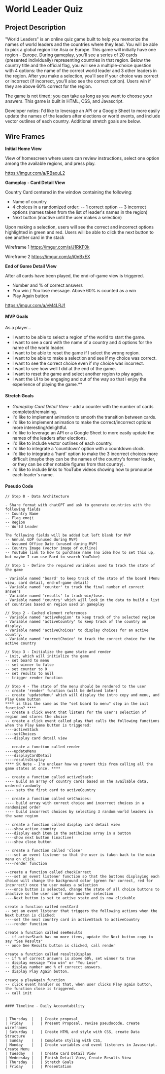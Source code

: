 # World Leader Quiz

## Project Description 

"World Leaders" is an online quiz game built to help you memorize the names of world leaders and the countries where they lead. You will be able to pick a global region like Asia or Europe.  This game will initially have one region - Europe. During gameplay, you'll see a series of 20 cards (presented individually) representing countries in that region. Below the country title and the official flag, you will see a multiple-choice question with 4 options: the name of the correct world leader and 3 other leaders in the region. After you make a selection, you'll see if your choice was correct or incorrect (if incorrect, you'll also see the correct option).  Users win if they are above 60% correct for the region.

The game is not timed; you can take as long as you want to choose your answers.  This game is built in HTML, CSS, and Javascript.

Developer notes:
I'd like to leverage an API or a Google Sheet to more easily update the names of the leaders after elections or world events, and include vector outlines of each country. Additional stretch goals are below.

## Wire Frames

**Initial Home View**

View of homescreen where users can review instructions, select one option among the available regions, and press play.

https://imgur.com/a/RBaouL2 

**Gameplay - Card Detail View**

Country Card centered in the window containing the following:

- Name of country
- 4 choices in a randomized order:
-- 1 correct option
-- 3 incorrect options (names taken from the list of leader's names in the region)
- Next button (inactive until the user makes a selection)

Upon making a selection, users will see the correct and incorrect options highlighted in green and red. Users will be able to click the next button to see another card in the stack

Wireframe 1
https://imgur.com/a/J1RKF0k

Wireframe 2
https://imgur.com/a/i0nBxEX

**End of Game Detail View**

After all cards have been played, the end-of-game view is triggered.  

- Number and % of correct answers 
- You win / You lose message.  Above 60% is counted as a win
- Play Again button
  
https://imgur.com/a/vM4LRJ1

#### MVP Goals

As a player...
- I want to be able to select a region of the world to start the game.
- I want to see a card with the name of a country and 4 options for the name of the world leader.
- I want to be able to reset the game if I select the wrong region.
- I want to be able to make a selection and see if my choice was correct.
- I want to see the correct choice even if my choice was incorrect.
- I want to see how well I did at the end of the game.
- I want to reset the game and select another region to play again.
- I want the UI to be engaging and out of the way so that I enjoy the experience of playing the game.\*\*

#### Stretch Goals

- *Gameplay Card Detail View* - add a counter with the number of cards completed/remaining.
- I'd like to implement animation to smooth the transition between cards.  
- I'd like to implement animation to make the correct/incorrect options more interesting/delightful.
- I'd like to leverage an API or a Google Sheet to more easily update the names of the leaders after elections.
- I'd like to include vector outlines of each country.
- I'd like to integrate a 'countdown' option with a  countdown clock.
- I'd like to integrate a 'hard' option to make the 3 incorrect choices more difficult (maybe they can be the names of the country's former leader, or they can be other notable figures from that country).
- I'd like to include links to YouTube videos showing how to pronounce each leader's name.

#### Pseudo Code

```
// Step 0 - Data Architecture

- Share format with chatGPT and ask to generate countries with the following fields
-- Country Name
-- Flag emoji
-- Region
-- World Leader

The following fields will be added but left blank for MVP
-- Annual GDP (unused during MVP)
-- Assumed Office Date (unused during MVP)
-- Country Image (vector image of outline)
-- YouTube link to how to purchase name (no idea how to set this up, but maybe I can use Bard to search YouTube)

// Step 1 - Define the required variables used to track the state of the game

- Variable named 'board' to keep track of the state of the board (Menu view, card detail, end-of-game detail)
- Variable named 'counter' to track the final number of correct answers
- Variable named 'results' to track win/lose. 
- Variable named 'country' which will look in the data to build a list of countries based on region used in gameplay

// Step 2 - Cached element references
- Variable named 'activeRegion' to keep track of the selected region
- Variable named 'activeCountry' to keep track of the country on display.
- Variable named 'activeChoices' to display choices for an active country.
- Variable named 'correctChoice' to track the correct choice for the active country

// Step 3 - Initialize the game state and render
- init, which will initialize the game
-- set board to menu
-- set winner to false
-- set counter to 0
-- set results to null
-- trigger render function

// Step 4 - The state of the menu should be rendered to the user
-- create 'render' function (will be defined later)
-- create 'updateMenu' which will display the intro copy and menu, and Play Game button
**** is this the same as the "set board to menu" step in the init function? ****
-- create a click event that listens for the user's selection of region and stores the choice
-- create a click event called play that calls the following functions when the Play Game button is triggered:
----activeStack
----setChoices
----display card detail view

-- create a function called render
----updateMenu
----displayCardDetail
----resultsDisplay
**** SK Note - I'm unclear how we prevent this from calling all the game states at once. **** 

-- create a function called activeStack:
---- Build an array of country cards based on the available data, ordered randomly
---- sets the first card to activeCountry

-- create a function called setChoices:
---- build array with correct choice and incorrect choices in a randomized order 
---- build incorrect choices by selecting 3 random world leaders in the same region

-- create a function called display card detail view
----show active country
----display each item in the setChoices array in a button
----show next button (inactive)
----show close button

-- create a function called 'close'
----set an event listener so that the user is taken back to the main menu on click.
----render function

--create a function called checkCorrect
----set an event listener function so that the buttons displaying each choice will change the background color (green for correct, red for incorrect) once the user makes a selection
----once button is selected, change the state of all choice buttons to inactive so the user can't make another selection
----Next button is set to active state and is now clickable

create a function called nextCard
-- set an event listener that triggers the following actions when the Next button is clicked:
----set the next country card in activeStack to activeCountry
----render function

create a function called seeResults
-- if activeStack has no more items, update the Next button copy to say "See Results"
-- once See Results button is clicked, call render

create a function called resultsDisplay 
-- if % of correct answers is above 60%, set winner to true
-- display message "You win" or "You Lose"
-- display number and % of correcct answers.
-- display Play Again button.

create a playAgain function
-- click event handler so that, when user clicks Play again button, the function close is triggered.
-- call init


#### Timeline - Daily Accountability


| Thursday  |   | Create proposal                                                    
| Friday    |   | Present Proposal, revise pseudocode, create wireframes             
| Saturday  |   | Create HTML and style with CSS, create Data Structure              
| Sunday    |   | Complete styling with CSS,                                         
| Monday    |   | Create variables and event listeners in Javascript. Create Menu 
| Tuesday   |   | Create Card Detail View                                            
| Wednesday |   | Finish Detail View, Create Results View                            
| Thursday  |   | Stretch Goals                                                      
| Friday    |   | Presentation       
